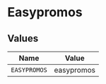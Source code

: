 # Easypromos


## Values

| Name         | Value        |
| ------------ | ------------ |
| `EASYPROMOS` | easypromos   |